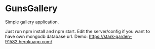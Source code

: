 # GunsGallery
Simple gallery application.

Just run npm install and npm start. Edit the server/config if you want to have own mongodb database url.
Demo: https://stark-garden-91582.herokuapp.com/
